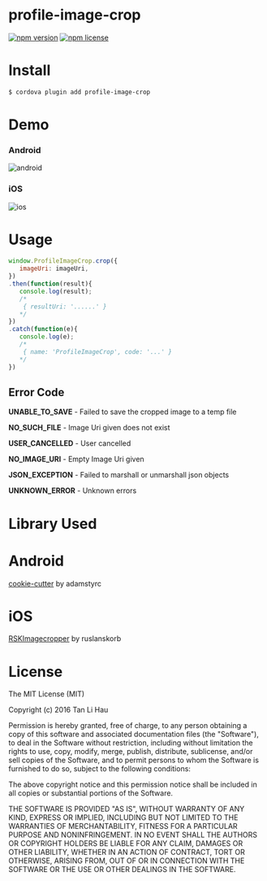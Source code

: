 # profile-image-crop

<!-- badge -->
[![npm version](https://img.shields.io/npm/v/profile-image-crop.svg)](https://www.npmjs.com/package/profile-image-crop)
[![npm license](https://img.shields.io/npm/l/profile-image-crop.svg)](https://www.npmjs.com/package/profile-image-crop)

<!-- endbadge -->

# Install

```bash
$ cordova plugin add profile-image-crop
```

# Demo

### Android

![android](https://github.com/tanhauhau/cordova-plugin-imagecrop/blob/master/demo/android.png?raw=true)

### iOS

![ios](https://github.com/tanhauhau/cordova-plugin-imagecrop/blob/master/demo/ios.png?raw=true)

# Usage

```javascript
window.ProfileImageCrop.crop({
   imageUri: imageUri,
})
.then(function(result){
   console.log(result);
   /*
    { resultUri: '......' }
   */
})
.catch(function(e){
   console.log(e);
   /*
    { name: 'ProfileImageCrop', code: '...' }
   */
})
```

## Error Code

**UNABLE\_TO\_SAVE** - Failed to save the cropped image to a temp file

**NO\_SUCH\_FILE** - Image Uri given does not exist

**USER\_CANCELLED** - User cancelled

**NO\_IMAGE\_URI** - Empty Image Uri given

**JSON\_EXCEPTION** - Failed to marshall or unmarshall json objects

**UNKNOWN\_ERROR** - Unknown errors


# Library Used

# Android

[cookie-cutter](https://github.com/adamstyrc/cookie-cutter) by adamstyrc

# iOS

[RSKImagecropper](https://github.com/ruslanskorb/RSKImageCropper) by ruslanskorb

# License

The MIT License (MIT)

Copyright (c) 2016 Tan Li Hau

Permission is hereby granted, free of charge, to any person obtaining a copy
of this software and associated documentation files (the "Software"), to deal
in the Software without restriction, including without limitation the rights
to use, copy, modify, merge, publish, distribute, sublicense, and/or sell
copies of the Software, and to permit persons to whom the Software is
furnished to do so, subject to the following conditions:

The above copyright notice and this permission notice shall be included in all
copies or substantial portions of the Software.

THE SOFTWARE IS PROVIDED "AS IS", WITHOUT WARRANTY OF ANY KIND, EXPRESS OR
IMPLIED, INCLUDING BUT NOT LIMITED TO THE WARRANTIES OF MERCHANTABILITY,
FITNESS FOR A PARTICULAR PURPOSE AND NONINFRINGEMENT. IN NO EVENT SHALL THE
AUTHORS OR COPYRIGHT HOLDERS BE LIABLE FOR ANY CLAIM, DAMAGES OR OTHER
LIABILITY, WHETHER IN AN ACTION OF CONTRACT, TORT OR OTHERWISE, ARISING FROM,
OUT OF OR IN CONNECTION WITH THE SOFTWARE OR THE USE OR OTHER DEALINGS IN THE
SOFTWARE.
